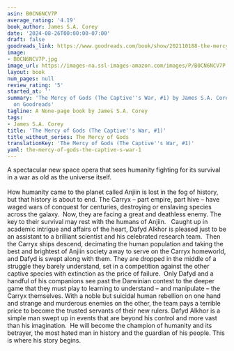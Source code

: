 ```yaml
---
asin: B0CN6NCV7P
average_rating: '4.19'
book_author: James S.A. Corey
date: '2024-08-26T00:00:00-07:00'
draft: false
goodreads_link: https://www.goodreads.com/book/show/202110188-the-mercy-of-gods
image:
- B0CN6NCV7P.jpg
image_url: https://images-na.ssl-images-amazon.com/images/P/B0CN6NCV7P.01._SCLZZZZZZZ.jpg
layout: book
num_pages: null
review_rating: '5'
started_at: ''
summary: 'The Mercy of Gods (The Captive''s War, #1) by James S.A. Corey - rated 4.19/5
  on Goodreads'
tagline: A None-page book by James S.A. Corey
tags:
- James S.A. Corey
title: 'The Mercy of Gods (The Captive''s War, #1)'
title_without_series: The Mercy of Gods
translationKey: 'The Mercy of Gods (The Captive''s War, #1)'
yaml: the-mercy-of-gods-the-captive-s-war-1
---
```


A spectacular new space opera that sees humanity fighting for its survival in a war as old as the universe itself.<br /><br />How humanity came to the planet called Anjiin is lost in the fog of history, but that history is about to end. The Carryx – part empire, part hive – have waged wars of conquest for centuries, destroying or enslaving species across the galaxy.  Now, they are facing a great and deathless enemy. The key to their survival may rest with the humans of Anjiin.   Caught up in academic intrigue and affairs of the heart, Dafyd Alkhor is pleased just to be an assistant to a brilliant scientist and his celebrated research team.  Then the Carryx ships descend, decimating the human population and taking the best and brightest of Anjiin society away to serve on the Carryx homeworld, and Dafyd is swept along with them. They are dropped in the middle of a struggle they barely understand, set in a competition against the other captive species with extinction as the price of failure.  Only Dafyd and a handful of his companions see past the Darwinian contest to the deeper game that they must play to learning to understand – and manipulate – the Carryx themselves. With a noble but suicidal human rebellion on one hand and strange and murderous enemies on the other, the team pays a terrible price to become the trusted servants of their new rulers. Dafyd Alkhor is a simple man swept up in events that are beyond his control and more vast than his imagination.  He will become the champion of humanity and its betrayer, the most hated man in history and the guardian of his people. This is where his story begins.